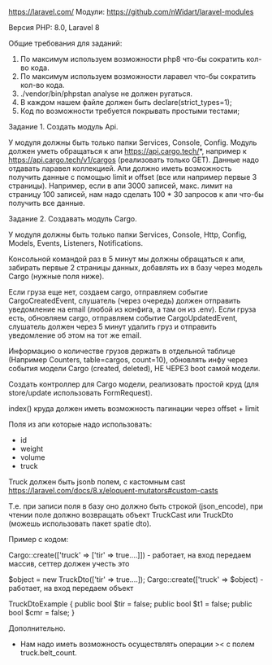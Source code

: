 https://laravel.com/
Модули: https://github.com/nWidart/laravel-modules

Версия PHP: 8.0, Laravel 8

Общие требования для заданий:

1. По максимум используем возможности php8 что-бы сократить кол-во кода.
2. По максимум используем возможности ларавел что-бы сократить кол-во кода.
3. ./vendor/bin/phpstan analyse не должен ругаться.
4. В каждом нашем файле должен быть declare(strict_types=1);
5. Код по возможности требуется покрывать простыми тестами;

Задание 1. Создать модуль Api.

У модуля должны быть только папки Services, Console, Config. Модуль должен уметь
обращаться к апи https://api.cargo.tech/*, например к https://api.cargo.tech/v1/cargos (реализовать только GET).
Данные надо отдавать ларавел коллекцией.
Апи должно иметь возможность получить данные с помощью limit и offset (все или например первые 3 страницы). 
Например, если в апи 3000 записей, макс. лимит на страницу 100 записей, нам надо сделать 100 * 30 запросов к апи что-бы получить все данные.

Задание 2. Создавать модуль Cargo.

У модуля должны быть только папки Services, Console, Http, Config, Models, Events, Listeners, Notifications.

Консольной командой раз в 5 минут мы должны обращаться к апи, забирать первые 2 страницы данных, добавлять их в базу
через модель Cargo (нужные поля ниже). 

Если груза еще нет, создаем cargo, отправляем событие CargoCreatedEvent, слушатель (через очередь) должен отправить уведомление на email (любой из конфига, а там он из .env).
Если груза есть, обновляем cargo, отправляем событие CargoUpdatedEvent, слушатель должен через 5 минут удалить груз и отправить уведомление об этом на тот же email.

Информацию о количестве грузов держать в отдельной таблице (Например Counters, table=cargos, count=10), 
обновлять инфу через события модели Cargo (created, deleted), НЕ ЧЕРЕЗ boot самой модели.

Создать контроллер для Cargo модели, реализовать простой круд (для store/update использовать FormRequest).

index() круда должен иметь возможность пагинации через offset + limit

Поля из апи которые надо использовать:

- id
- weight
- volume
- truck

Truck должен быть jsonb полем, с кастомным cast https://laravel.com/docs/8.x/eloquent-mutators#custom-casts

Т.е. при записи поля в базу оно должно быть строкой (json_encode), 
при чтении поле должно возвращать объект TruckCast или TruckDto (можешь использовать пакет spatie dto).

Пример с кодом:

Cargo::create(['truck' => ['tir' => true....]]) - работает, на вход передаем массив, сеттер должен учесть это

$object = new TruckDto(['tir' => true....]);
Cargo::create(['truck' => $object) - работает, на вход передаем объект

TruckDtoExample 
{
    public bool $tir = false;
    public bool $t1 = false;
    public bool $cmr = false;
}


Дополнительно.

- Нам надо иметь возможность осуществлять операции >< с полем truck.belt_count.


